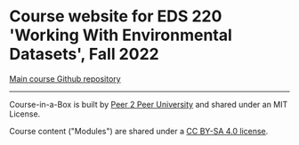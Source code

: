 # Course website for EDS 220 'Working With Environmental Datasets', Fall 2022

[Main course Github repository](https://github.com/samanthastevenson/EDS220_Fall2022)

---
Course-in-a-Box is built by [Peer 2 Peer University](https://www.p2pu.org) and shared under an MIT License.

Course content ("Modules") are shared under a [CC BY-SA 4.0 license](https://creativecommons.org/licenses/by-sa/4.0/).
